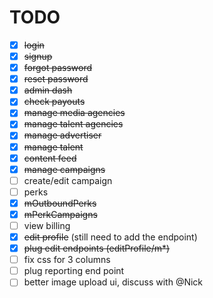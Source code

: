 # TODO

- [X] ~~login~~
- [X] ~~signup~~
- [X] ~~forgot password~~
- [X] ~~reset password~~
- [X] ~~admin dash~~
- [X] ~~check payouts~~
- [X] ~~manage media agencies~~
- [X] ~~manage talent agencies~~
- [X] ~~manage advertiser~~
- [X] ~~manage talent~~
- [X] ~~content feed~~
- [X] ~~manage campaigns~~
- [ ] create/edit campaign
- [ ] perks
- [X] ~~mOutboundPerks~~
- [X] ~~mPerkCampaigns~~
- [ ] view billing
- [X] ~~edit profile~~ (still need to add the endpoint)
- [X] ~~plug edit endpoints (editProfile/m*)~~
- [ ] fix css for 3 columns
- [ ] plug reporting end point
- [ ] better image upload ui, discuss with @Nick
